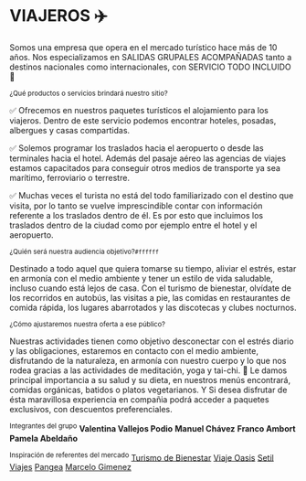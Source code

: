 # **VIAJEROS** :airplane:

Somos una empresa que opera en el mercado turístico hace más de 10 años. 
Nos especializamos en SALIDAS GRUPALES ACOMPAÑADAS tanto a destinos nacionales como internacionales, con SERVICIO TODO INCLUIDO :love_you_gesture:

<sup>¿Qué productos o servicios brindará nuestro sitio?</sup>

:white_check_mark: Ofrecemos en nuestros paquetes turísticos el alojamiento para los viajeros. Dentro de este servicio podemos encontrar hoteles, posadas, albergues y casas compartidas.

:white_check_mark: Solemos programar los traslados hacia el aeropuerto o desde las terminales hacia el hotel. Además del pasaje aéreo las agencias de viajes estamos capacitados para conseguir otros medios de transporte ya sea marítimo, ferroviario o terrestre.

:white_check_mark: Muchas veces el turista no está del todo familiarizado con el destino que visita, por lo tanto se vuelve imprescindible contar con información referente a los traslados dentro de él. Es por esto que incluimos los traslados dentro de la ciudad como por ejemplo entre el hotel y el aeropuerto.


<sup>¿Quién será nuestra audiencia objetivo?`#ffffff`</sup>

Destinado a todo aquel que quiera tomarse su tiempo, aliviar el estrés, estar en armonía con el medio ambiente y tener un estilo de vida saludable, incluso cuando está lejos de casa. Con el turismo de bienestar, olvídate de los recorridos en autobús, las visitas a pie, las comidas en restaurantes de comida rápida, los lugares abarrotados y las discotecas y clubes nocturnos.

<sup>¿Cómo ajustaremos nuestra oferta a ese público?</sup>

Nuestras actividades tienen como objetivo desconectar con el estrés diario y las obligaciones, estaremos en contacto con el medio ambiente, disfrutando de la naturaleza, en armonía con nuestro cuerpo y lo que nos rodea gracias a las actividades de meditación, yoga y tai-chi. :lotus_position:
Le damos principal importancia a su salud y su dieta, en nuestros menús encontrará, comidas orgánicas, batidos o platos vegetarianos. 
Y Si desea disfrutar de ésta maravillosa experiencia en compañia podrá acceder a paquetes exclusivos, con descuentos preferenciales. 

<sup>Integrantes del grupo</sup>
**Valentina Vallejos Podio**
**Manuel Chávez**
**Franco Ambort**
**Pamela Abeldaño**

<sup>Inspiración de referentes del mercado</sup>
[Turismo de Bienestar](https://turismodebienestar.com/)
[Viaje Oasis](https://viajesoasis.com/)
[Setil Viajes](https://www.setilviajes.com/)
[Pangea](https://www.pangea.tur.ar/)
[Marcelo Gimenez](https://marcelogimenez.tur.ar/)


